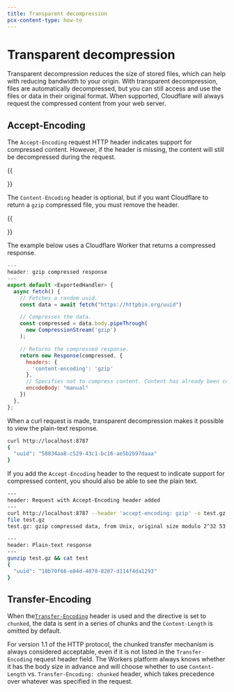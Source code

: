 ```yaml
---
title: Transparent decompression
pcx-content-type: how-to
---
```


# Transparent decompression

Transparent decompression reduces the size of stored files, which can help with reducing bandwidth to your origin. With transparent decompression, files are automatically decompressed, but you can still access and use the files or data in their original format. When supported, Cloudflare will always request the compressed content from your web server.

## Accept-Encoding

The `Accept-Encoding` request HTTP header indicates support for compressed content. However, if the header is missing, the content will still be decompressed during the request. 

{{<Aside type="note">}}

The `Content-Encoding` header is optional, but if you want Cloudflare to return a `gzip` compressed file, you must remove the header.

{{</Aside>}}

The example below uses a Cloudflare Worker that returns a compressed response. 

```js
---
header: gzip compressed response
---
export default <ExportedHandler> {
  async fetch() {
    // Fetches a random uuid.
    const data = await fetch("https://httpbin.org/uuid")

    // Compresses the data.
    const compressed = data.body.pipeThrough(
      new CompressionStream('gzip')
    );

    // Returns the compressed response.
    return new Response(compressed, {
      headers: {
        'content-encoding': 'gzip'
      },
      // Specifies not to compress content. Content has already been compressed.
      encodeBody: "manual"
    })
  },
};
```

When a curl request is made, transparent decompression makes it possible to view the plain-text response.

```bash
curl http://localhost:8787
{
  "uuid": "58834aa8-c529-43c1-bc16-ae5b2b97daaa"
}
```

If you add the `Accept-Encoding` header to the request to indicate support for compressed content, you should also be able to see the plain text.

```bash
---
header: Request with Accept-Encoding header added
---
curl http://localhost:8787 --header 'accept-encoding: gzip' -o test.gz
file test.gz
test.gz: gzip compressed data, from Unix, original size modulo 2^32 53
```

```bash
---
header: Plain-text response
---
gunzip test.gz && cat test
{
  "uuid": "18b70f66-e84d-4070-8287-d114f4da1293"
}
```

## Transfer-Encoding

When the[`Transfer-Encoding`](https://developer.mozilla.org/en-US/docs/Web/HTTP/Headers/Transfer-Encoding) header is used and the directive is set to `chunked`, the data is sent in a series of chunks and the `Content-Length` is omitted by default.

For version 1.1 of the HTTP protocol, the chunked transfer mechanism is always considered acceptable, even if it is not listed in the `Transfer-Encoding` request header field. The Workers platform always knows whether it has the body size in advance and will choose whether to use `Content-Length` vs. `Transfer-Encoding: chunked` header, which takes precedence over whatever was specified in the request.
